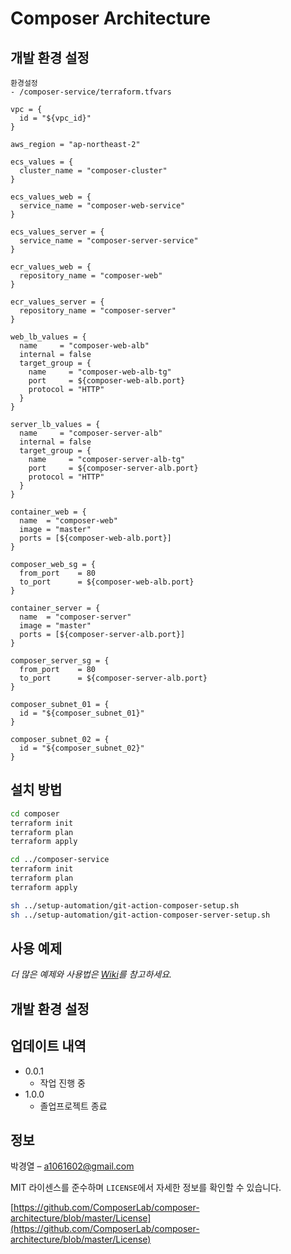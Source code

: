 # Composer Architecture

## 개발 환경 설정

```
환경설정
- /composer-service/terraform.tfvars

vpc = {
  id = "${vpc_id}"
}

aws_region = "ap-northeast-2"

ecs_values = {
  cluster_name = "composer-cluster"
}

ecs_values_web = {
  service_name = "composer-web-service"
}

ecs_values_server = {
  service_name = "composer-server-service"
}

ecr_values_web = {
  repository_name = "composer-web"
}

ecr_values_server = {
  repository_name = "composer-server"
}

web_lb_values = {
  name     = "composer-web-alb"
  internal = false
  target_group = {
    name     = "composer-web-alb-tg"
    port     = ${composer-web-alb.port}
    protocol = "HTTP"
  }
}

server_lb_values = {
  name     = "composer-server-alb"
  internal = false
  target_group = {
    name     = "composer-server-alb-tg"
    port     = ${composer-server-alb.port}
    protocol = "HTTP"
  }
}

container_web = {
  name  = "composer-web"
  image = "master"
  ports = [${composer-web-alb.port}]
}

composer_web_sg = {
  from_port    = 80
  to_port      = ${composer-web-alb.port}
}

container_server = {
  name  = "composer-server"
  image = "master"
  ports = [${composer-server-alb.port}]
}

composer_server_sg = {
  from_port    = 80
  to_port      = ${composer-server-alb.port}
}

composer_subnet_01 = {
  id = "${composer_subnet_01}"
}

composer_subnet_02 = {
  id = "${composer_subnet_02}"
}

```
## 설치 방법

```sh
cd composer
terraform init
terraform plan
terraform apply

cd ../composer-service
terraform init
terraform plan
terraform apply

sh ../setup-automation/git-action-composer-setup.sh
sh ../setup-automation/git-action-composer-server-setup.sh
```

## 사용 예제

_더 많은 예제와 사용법은 [Wiki][wiki]를 참고하세요._

## 개발 환경 설정

## 업데이트 내역

- 0.0.1
  - 작업 진행 중
- 1.0.0
  - 졸업프로젝트 종료

## 정보

박경열 – a1061602@gmail.com

MIT 라이센스를 준수하며 `LICENSE`에서 자세한 정보를 확인할 수 있습니다.

[https://github.com/ComposerLab/composer-architecture/blob/master/License](https://github.com/ComposerLab/composer-architecture/blob/master/License)

[wiki]: https://github.com/ComposerLab/composer-architecture/wiki
